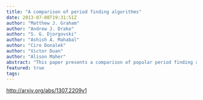 ```yaml
---
title: "A comparison of period finding algorithms"
date: 2013-07-08T19:31:51Z
author: "Matthew J. Graham"
author: "Andrew J. Drake"
author: "S. G. Djorgovski"
author: "Ashish A. Mahabal"
author: "Ciro Donalek"
author: "Victor Duan"
author: "Alison Maher"
abstract: "This paper presents a comparison of popular period finding algorithms applied to the light curves of variable stars from the Catalina Real-time Transient Survey (CRTS), MACHO and ASAS data sets. We analyze the accuracy of the methods against magnitude, sampling rates, quoted period, quality measures (signal-to-noise and number of observations), variability, and object classes. We find that measure of dispersion-based techniques - analysis-of-variance with harmonics and conditional entropy - consistently give the best results but there are clear dependencies on object class and light curve quality. Period aliasing and identifying a period harmonic also remain significant issues. We consider the performance of the algorithms and show that a new conditional entropy-based algorithm is the most optimal in terms of completeness and speed. We also consider a simple ensemble approach and find that it performs no better than individual algorithms."
featured: true
tags:
---
```

http://arxiv.org/abs/1307.2209v1